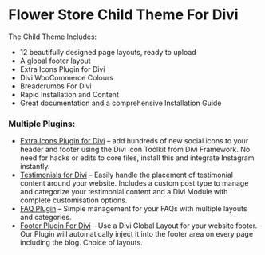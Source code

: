 # Flower Store Child Theme For Divi

The Child Theme Includes:

* 12 beautifully designed page layouts, ready to upload
* A global footer layout
* Extra Icons Plugin for Divi
* Divi WooCommerce Colours
* Breadcrumbs For Divi
* Rapid Installation and Content
* Great documentation and a comprehensive Installation Guide


###  Multiple Plugins:

* [Extra Icons Plugin for Divi](https://wordpress.org/plugins/mrkwp-extra-icons-divi) – add hundreds of new social icons to your header and footer using the Divi Icon Toolkit from Divi Framework. No need for hacks or edits to core files, install this and integrate Instagram instantly.
* [Testimonials for Divi](https://www.mrkwp.com/wp/testimonials-plugin/) – Easily handle the placement of testimonial content around your website. Includes a custom post type to manage and categorize your testimonial content and a Divi Module with complete customisation options.
* [FAQ Plugin](https://www.mrkwp.com/wp/faq-plugin/) – Simple management for your FAQs with multiple layouts and categories.
* [Footer Plugin For Divi](https://www.mrkwp.com/wp/divi-footer-plugin/) – Use a Divi Global Layout for your website footer. Our Plugin will automatically inject it into the footer area on every page including the blog. Choice of layouts.